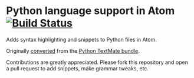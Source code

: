 # Python language support in Atom [![Build Status](https://travis-ci.org/atom/language-python.svg?branch=master)](https://travis-ci.org/atom/language-python)

Adds syntax highlighting and snippets to Python files in Atom.

Originally [converted](http://atom.io/docs/latest/converting-a-text-mate-bundle)
from the [Python TextMate bundle](https://github.com/textmate/python.tmbundle).

Contributions are greatly appreciated. Please fork this repository and open a
pull request to add snippets, make grammar tweaks, etc.
